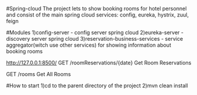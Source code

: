 #Spring-cloud
The project lets to show booking rooms for hotel personnel and consist of the main spring cloud services: config, eureka, hystrix, zuul, feign

#Modules
1)config-server - config server spring cloud
2)eureka-server - discovery server spring cloud
3)reservation-business-services - service aggregator(witch use other services) for showing information about booking rooms

http://127.0.0.1:8500/
GET
/roomReservations/{date}
Get Room Reservations

GET
/rooms
Get All Rooms

#How to start
1)cd to the parent directory of the project
2)mvn clean install

